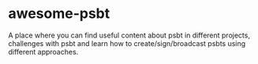 # awesome-psbt
A place where you can find useful content about psbt in different projects, challenges with psbt and learn how to create/sign/broadcast psbts using different approaches.
